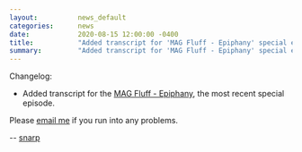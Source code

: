 ```yaml
---
layout:          news_default
categories:      news
date:            2020-08-15 12:00:00 -0400
title:           "Added transcript for 'MAG Fluff - Epiphany' special episode"
summary:         "Added transcript for 'MAG Fluff - Epiphany' special episode"
---
```


Changelog:

* Added transcript for the [MAG Fluff - Epiphany]({{site.baseurl}}/special/17604-epiphany.html), the most recent special episode.

Please [email me](mailto:snarp@snarp.work) if you run into any problems.

-- [snarp](http://snarp.tumblr.com/)
